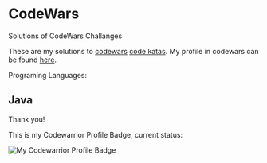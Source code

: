 # CodeWars
Solutions of CodeWars Challanges

These are my solutions to [codewars](http://codewars.com) [code katas](https://en.wikipedia.org/wiki/Kata_(programming)). My profile in codewars can be found [here](https://www.codewars.com/users/andrefonsecacc). 

Programing Languages:

## Java

Thank you!

This is my Codewarrior Profile Badge, current status: 

![My Codewarrior Profile Badge](https://www.codewars.com/users/andrefonsecacc/badges/large)
